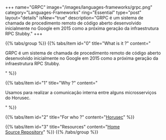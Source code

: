 +++
name="GRPC"
image="/images/languages-frameworks/grpc.png"
category="Languages-Frameworks"
ring="Essential"
type="post"
layout="details"
isNew="true"
description="GRPC é um sistema de chamada de procedimento remoto de código aberto desenvolvido inicialmente no Google em 2015 como a próxima geração da infraestrutura RPC Stubby."
+++

{{% tabs/group %}}
  {{% tabs/item id="0" title="What is it ?" content="<p>GRPC é um sistema de chamada de procedimento remoto de código aberto desenvolvido inicialmente no Google em 2015 como a próxima geração da infraestrutura RPC Stubby.</p>" %}}
  
  {{% tabs/item id="1" title="Why ?" content="<p>Usamos para realizar a comunicação interna entre alguns microsserviços do Horusec.</p>" %}}
  
  {{% tabs/item id="2" title="For who ?" content="<a href='https://horusec.io/site/'>Horusec</a>" %}}

  {{% tabs/item id="3" title="Resources" content="<a href='https://go.dev/blog/wire'>Home</a></br>
  <a href='https://github.com/google/wire'>Source Repository</a>" %}}
{{% /tabs/group %}}